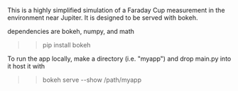 This is a highly simplified simulation of a Faraday Cup measurement in the environment near Jupiter. 
It is designed to be served with bokeh.

dependencies are bokeh, numpy, and math
>> pip install bokeh

To run the app locally, make a directory (i.e. "myapp") and drop main.py into it
host it with 
>> bokeh serve --show /path/myapp

